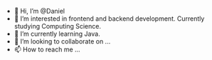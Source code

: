 - 👋 Hi, I’m @Daniel
- 👀 I’m interested in frontend and backend development. Currently studying Computing Science.
- 🌱 I’m currently learning Java.
- 💞️ I’m looking to collaborate on ...
- 📫 How to reach me ...

<!---
Dani-440/Dani-440 is a ✨ special ✨ repository because its `README.md` (this file) appears on your GitHub profile.
You can click the Preview link to take a look at your changes.
--->

